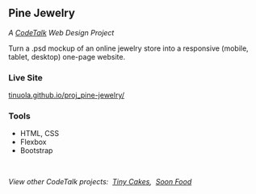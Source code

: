 ## Pine Jewelry

_A [CodeTalk](https://stjosephctr.org/codetalk/) Web Design Project_

Turn a .psd mockup of an online jewelry store into a responsive (mobile, tablet, desktop) one-page website.

### Live Site

[tinuola.github.io/proj_pine-jewelry/](https://tinuola.github.io/proj_pine-jewelry/)

### Tools
* HTML, CSS
* Flexbox
* Bootstrap

<br>

_View other CodeTalk projects: &nbsp;[Tiny Cakes](https://tinuola.github.io/proj_tiny-cakes/), &nbsp;[Soon Food](https://tinuola.github.io/proj_soon-food/)_
